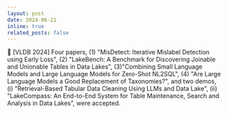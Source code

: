 ```yaml
---
layout: post
date: 2024-06-21 
inline: true
related_posts: false
---
```


:pencil: [VLDB 2024] Four papers, (1) "MisDetect: Iterative Mislabel Detection using Early Loss", (2) "LakeBench: A Benchmark for Discovering Joinable and Unionable Tables in Data Lakes", (3)"Combining Small Language Models and Large Language Models for Zero-Shot NL2SQL", (4) "Are Large Language Models a Good Replacement of Taxonomies?", and two demos, (i) "Retrieval-Based Tabular Data Cleaning Using LLMs and Data Lake", (ii) "LakeCompass: An End-to-End System for Table Maintenance, Search and Analysis in Data Lakes",  were accepted.